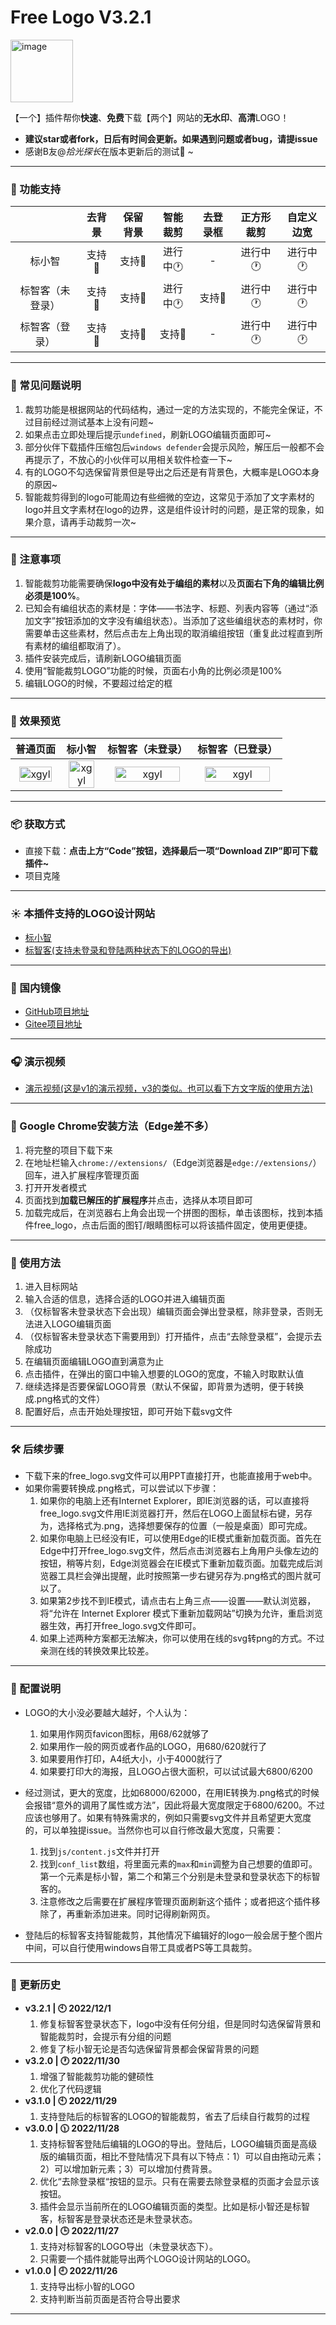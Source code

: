 # Free Logo V3.2.1

<img src="https://raw.githubusercontent.com/quarkape/free_logo/main/img/free_logo.png" alt="image" style="width:100px" />

【一个】插件帮你**快速**、**免费**下载【两个】网站的**无水印**、**高清**LOGO！

- **建议star或者fork，日后有时间会更新。如果遇到问题或者bug，请提issue**
- 感谢B友@*拾光探长*在版本更新后的测试:handshake: ~

---

### :game_die: 功能支持

|                  |  去背景   | 保留背景  |    智能裁剪    | 去登录框  |   正方形裁剪   |   自定义边宽   |
| :--------------: | :-------: | :-------: | :------------: | :-------: | :------------: | :------------: |
|      标小智      | 支持:100: | 支持:100: | 进行中:clock1: |     -     | 进行中:clock1: | 进行中:clock1: |
| 标智客（未登录） | 支持:100: | 支持:100: | 进行中:clock1: | 支持:100: | 进行中:clock1: | 进行中:clock1: |
|  标智客（登录）  | 支持:100: | 支持:100: |   支持:100:    |     -     | 进行中:clock1: | 进行中:clock1: |

---

### :new_moon_with_face: 常见问题说明

1. 裁剪功能是根据网站的代码结构，通过一定的方法实现的，不能完全保证，不过目前经过测试基本上没有问题~
2. 如果点击立即处理后提示`undefined`，刷新LOGO编辑页面即可~
3. 部分伙伴下载插件压缩包后`windows defender`会提示风险，解压后一般都不会再提示了，不放心的小伙伴可以用相关软件检查一下~
4. 有的LOGO不勾选保留背景但是导出之后还是有背景色，大概率是LOGO本身的原因~
5. 智能裁剪得到的logo可能周边有些细微的空边，这常见于添加了文字素材的logo并且文字素材在logo的边界，这是组件设计时的问题，是正常的现象，如果介意，请再手动裁剪一次~

---

### :maple_leaf: 注意事项

1. 智能裁剪功能需要确保**logo中没有处于编组的素材**以及**页面右下角的编辑比例必须是100%**。
2. 已知会有编组状态的素材是：字体——书法字、标题、列表内容等（通过“添加文字”按钮添加的文字没有编组状态）。当添加了这些编组状态的素材时，你需要单击这些素材，然后点击左上角出现的取消编组按钮（重复此过程直到所有素材的编组都取消了）。
3. 插件安装完成后，请刷新LOGO编辑页面
4. 使用“智能裁剪LOGO”功能的时候，页面右小角的比例必须是100%
5. 编辑LOGO的时候，不要超过给定的框

---

### :violin: 效果预览

|                           普通页面                           |                            标小智                            |                       标智客（未登录）                       |                       标智客（已登录）                       |
| :----------------------------------------------------------: | :----------------------------------------------------------: | :----------------------------------------------------------: | :----------------------------------------------------------: |
| <img src="https://raw.githubusercontent.com/quarkape/free_logo/main/img/s0.png" alt="xgyl" style="width:90%" /> | <img src="https://raw.githubusercontent.com/quarkape/free_logo/main/img/s1.png" alt="xgyl" style="width:90%" /> | <img src="https://raw.githubusercontent.com/quarkape/free_logo/main/img/s2.png" alt="xgyl" style="width:90%" /> | <img src="https://raw.githubusercontent.com/quarkape/free_logo/main/img/s3.png" alt="xgyl" style="width:90%" /> |



---

### :package: 获取方式

- 直接下载：**点击上方“Code”按钮，选择最后一项“Download ZIP”即可下载插件~**
- 项目克隆

---

### :sunny: 本插件支持的LOGO设计网站

- [标小智](https://www.logosc.cn/)
- [标智客(支持未登录和登陆两种状态下的LOGO的导出)](https://www.logomaker.com.cn/)

---

### :leaves: 国内镜像

- [GitHub项目地址](https://github.com/quarkape/free_logo)
- [Gitee项目地址](https://gitee.com/quarkape/free_logo)

---

### :headphones: 演示视频

- [演示视频(这是v1的演示视频，v3的类似。也可以看下方文字版的使用方法)](https://www.bilibili.com/video/BV1t84y1r71B?share_source=copy_web)

---

### :jack_o_lantern: Google Chrome安装方法（Edge差不多）

1. 将完整的项目下载下来
2. 在地址栏输入`chrome://extensions/`（Edge浏览器是`edge://extensions/`）回车，进入扩展程序管理页面
3. 打开开发者模式
4. 页面找到**加载已解压的扩展程序**并点击，选择从本项目即可
5. 加载完成后，在浏览器右上角会出现一个拼图的图标，单击该图标，找到本插件free_logo，点击后面的图钉/眼睛图标可以将该插件固定，使用更便捷。

---

### :badminton: 使用方法

1. 进入目标网站
2. 输入合适的信息，选择合适的LOGO并进入编辑页面
3. （仅标智客未登录状态下会出现）编辑页面会弹出登录框，除非登录，否则无法进入LOGO编辑页面
4. （仅标智客未登录状态下需要用到）打开插件，点击“去除登录框”，会提示去除成功
5. 在编辑页面编辑LOGO直到满意为止
6. 点击插件，在弹出的窗口中输入想要的LOGO的宽度，不输入时取默认值
7. 继续选择是否要保留LOGO背景（默认不保留，即背景为透明，便于转换成.png格式的文件）
8. 配置好后，点击开始处理按钮，即可开始下载svg文件

---

### :hammer_and_wrench: 后续步骤

- 下载下来的free_logo.svg文件可以用PPT直接打开，也能直接用于web中。
- 如果你需要转换成.png格式，可以尝试以下步骤：
  1. 如果你的电脑上还有Internet Explorer，即IE浏览器的话，可以直接将free_logo.svg文件用IE浏览器打开，然后在LOGO上面鼠标右键，另存为，选择格式为.png，选择想要保存的位置（一般是桌面）即可完成。
  2. 如果你电脑上已经没有IE，可以使用Edge的IE模式重新加载页面。首先在Edge中打开free_logo.svg文件，然后点击浏览器右上角用户头像左边的按钮，稍等片刻，Edge浏览器会在IE模式下重新加载页面。加载完成后浏览器工具栏会弹出提醒，此时按照第一步右键另存为.png格式的图片就可以了。
  3. 如果第2步找不到IE模式，请点击右上角三点——设置——默认浏览器，将“允许在 Internet Explorer 模式下重新加载网站”切换为允许，重启浏览器生效，再打开free_logo.svg文件即可。
  4. 如果上述两种方案都无法解决，你可以使用在线的svg转png的方式。不过亲测在线的转换效果比较差。

---

### :palm_tree: 配置说明

- LOGO的大小没必要越大越好，个人认为：
  1. 如果用作网页favicon图标，用68/62就够了
  2. 如果用作一般的网页或者作品的LOGO，用680/620就行了
  3. 如果要用作打印，A4纸大小，小于4000就行了
  4. 如果要打印大的海报，且LOGO占很大面积，可以试试最大6800/6200
- 经过测试，更大的宽度，比如68000/62000，在用IE转换为.png格式的时候会报错“意外的调用了属性或方法”，因此将最大宽度限定于6800/6200。不过应该也够用了。如果有特殊需求的，例如只需要svg文件并且希望更大宽度的，可以单独提issue。当然你也可以自行修改最大宽度，只需要：

  1. 找到`js/content.js`文件并打开
  2. 找到`conf_list`数组，将里面元素的`max`和`min`调整为自己想要的值即可。第一个元素是标小智，第二个和第三个分别是未登录和登录状态下的标智客的。
  3. 注意修改之后需要在扩展程序管理页面刷新这个插件；或者把这个插件移除了，再重新添加进来。同时记得刷新网页。
- 登陆后的标智客支持智能裁剪，其他情况下编辑好的logo一般会居于整个图片中间，可以自行使用windows自带工具或者PS等工具裁剪。

---

### :nail_care: 更新历史

- **v3.2.1 | :clock10: 2022/12/1**
  1. 修复标智客登录状态下，logo中没有任何分组，但是同时勾选保留背景和智能裁剪时，会提示有分组的问题
  2. 修复了标小智无论是否勾选保留背景都会保留背景的问题
- **v3.2.0 | :clock1: 2022/11/30**
  1. 增强了智能裁剪功能的健硕性
  2. 优化了代码逻辑
- **v3.1.0 | :clock10: 2022/11/29**
  1. 支持登陆后的标智客的LOGO的智能裁剪，省去了后续自行裁剪的过程
- **v3.0.0 | :clock1130: 2022/11/28**
  1. 支持标智客登陆后编辑的LOGO的导出。登陆后，LOGO编辑页面是高级版的编辑页面，相比不登陆情况下具有以下特点：1）可以自由拖动元素；2）可以增加新元素；3）可以增加付费背景。
  2. 优化“去除登录框“按钮的显示。只有在需要去除登录框的页面才会显示该按钮。
  3. 插件会显示当前所在的LOGO编辑页面的类型。比如是标小智还是标智客，标智客是登录状态还是未登录状态。
- **v2.0.0 | :clock3: 2022/11/27**
  1. 支持对标智客的LOGO导出（未登录状态下）。
  2. 只需要一个插件就能导出两个LOGO设计网站的LOGO。
- **v1.0.0 | :clock9: 2022/11/26**
  1. 支持导出标小智的LOGO
  2. 支持判断当前页面是否符合导出要求

---